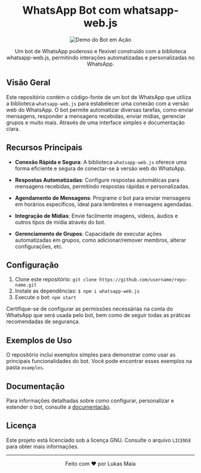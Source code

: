 <h1 align="center">WhatsApp Bot com whatsapp-web.js</h1>

<p align="center">
  <img src="https://github.com/username/repo-name/raw/main/docs/bot-demo.gif" alt="Demo do Bot em Ação">
</p>

<p align="center">
  Um bot de WhatsApp poderoso e flexível construído com a biblioteca whatsapp-web.js, permitindo interações automatizadas e personalizadas no WhatsApp.
</p>

## Visão Geral

Este repositório contém o código-fonte de um bot de WhatsApp que utiliza a biblioteca `whatsapp-web.js` para estabelecer uma conexão com a versão web do WhatsApp. O bot permite automatizar diversas tarefas, como enviar mensagens, responder a mensagens recebidas, enviar mídias, gerenciar grupos e muito mais. Através de uma interface simples e documentação clara.

## Recursos Principais

- **Conexão Rápida e Segura**: A biblioteca `whatsapp-web.js` oferece uma forma eficiente e segura de conectar-se à versão web do WhatsApp.

- **Respostas Automatizadas**: Configure respostas automáticas para mensagens recebidas, permitindo respostas rápidas e personalizadas.

- **Agendamento de Mensagens**: Programe o bot para enviar mensagens em horários específicos, ideal para lembretes e mensagens agendadas.

- **Integração de Mídias**: Envie facilmente imagens, vídeos, áudios e outros tipos de mídia através do bot.

- **Gerenciamento de Grupos**: Capacidade de executar ações automatizadas em grupos, como adicionar/remover membros, alterar configurações, etc.

## Configuração

1. Clone este repositório: `git clone https://github.com/username/repo-name.git`
2. Instale as dependências: `$ npm i whatsapp-web.js`
3. Execute o bot: `npm start`

Certifique-se de configurar as permissões necessárias na conta do WhatsApp que será usada pelo bot, bem como de seguir todas as práticas recomendadas de segurança.

## Exemplos de Uso

O repositório inclui exemplos simples para demonstrar como usar as principais funcionalidades do bot. Você pode encontrar esses exemplos na pasta `examples`.

## Documentação

Para informações detalhadas sobre como configurar, personalizar e estender o bot, consulte a [documentação](https://github.com/username/repo-name/wiki).

## Licença

Este projeto está licenciado sob a licença GNU. Consulte o arquivo `LICENSE` para obter mais informações.

---

<p align="center">
  Feito com ❤️ por Lukas Maia
</p>
